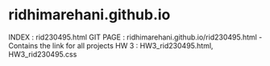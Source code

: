 # ridhimarehani.github.io
INDEX : rid230495.html 
GIT PAGE : ridhimarehani.github.io/rid230495.html - Contains the link for all projects
HW 3 : HW3_rid230495.html, HW3_rid230495.css
